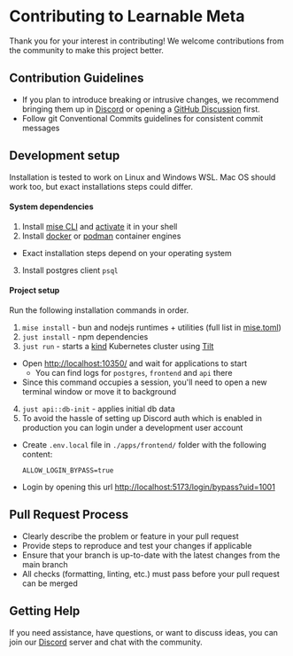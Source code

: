# Contributing to Learnable Meta

Thank you for your interest in contributing! We welcome contributions from the community to make this project better.

## Contribution Guidelines
- If you plan to introduce breaking or intrusive changes, we recommend bringing them up in [Discord] or opening a [GitHub Discussion][gh-discussion] first.
- Follow git Conventional Commits guidelines for consistent commit messages

## Development setup

Installation is tested to work on Linux and Windows WSL. Mac OS should work too, but exact installations steps could differ.

#### System dependencies
1. Install [mise CLI][mise] and [activate][mise-activate] it in your shell
2. Install [docker] or [podman] container engines
  - Exact installation steps depend on your operating system
3. Install postgres client `psql`

#### Project setup

Run the following installation commands in order.

1. `mise install` - bun and nodejs runtimes + utilities (full list in [mise.toml](./mise.toml))
2. `just install` - npm dependencies
3. `just run` - starts a [kind] Kubernetes cluster using [Tilt]
  - Open [http://localhost:10350/](http://localhost:10350/) and wait for applications to start
    - You can find logs for `postgres`, `frontend` and `api` there
  - Since this command occupies a session, you'll need to open a new terminal window or move it to background
4. `just api::db-init` - applies initial db data
5. To avoid the hassle of setting up Discord auth which is enabled in production you can login under a development user account
  - Create `.env.local` file in `./apps/frontend/` folder with the following content:
    ```
    ALLOW_LOGIN_BYPASS=true
    ```
  - Login by opening this url [http://localhost:5173/login/bypass?uid=1001][login-bypass-url]

## Pull Request Process

- Clearly describe the problem or feature in your pull request
- Provide steps to reproduce and test your changes if applicable
- Ensure that your branch is up-to-date with the latest changes from the main branch
- All checks (formatting, linting, etc.) must pass before your pull request can be merged

## Getting Help

If you need assistance, have questions, or want to discuss ideas, you can join our [Discord] server and chat with the community.

[mise]: https://mise.jdx.dev/getting-started.html
[mise-activate]: https://mise.jdx.dev/getting-started.html#activate-mise
[docker]: https://docs.docker.com/get-docker/
[podman]: https://podman.io/docs/installation
[kind]: https://kind.sigs.k8s.io/docs/user/quick-start/
[Tilt]: https://docs.tilt.dev/
[gh-discussion]: https://github.com/likeon/geometa/discussions
[Discord]: https://discord.gg/AcXEWznYZe
[login-bypass-url]: http://localhost:5173/login/bypass?uid=1001]
